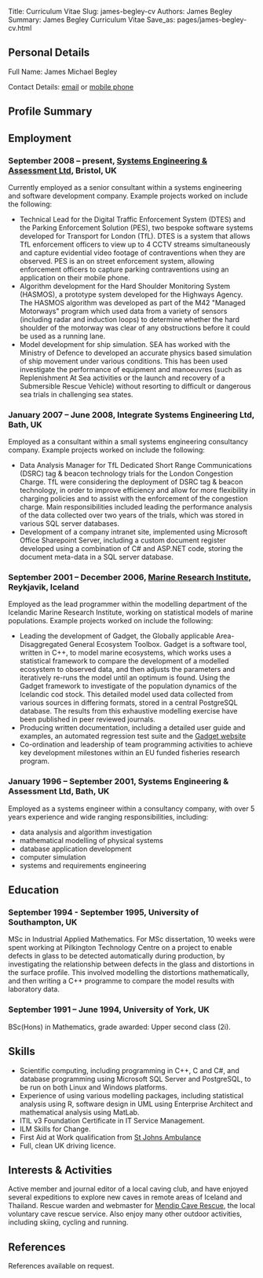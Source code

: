 Title: Curriculum Vitae
Slug: james-begley-cv
Authors: James Begley
Summary: James Begley Curriculum Vitae
Save_as: pages/james-begley-cv.html

## Personal Details

Full Name: James Michael Begley

Contact Details: [email](mailto:james@jmbegley.org.uk) or [mobile phone](tel:+447977451597)

## Profile Summary

## Employment

### September 2008 – present, [Systems Engineering &amp; Assessment Ltd](https://www.sea.co.uk), Bristol, UK

Currently employed as a senior consultant within a systems engineering and software development company. Example projects worked on include the following:

* Technical Lead for the Digital Traffic Enforcement System (DTES) and the Parking Enforcement Solution (PES), two bespoke software systems developed for Transport for London (TfL). DTES is a system that allows TfL enforcement officers to view up to 4 CCTV streams simultaneously and capture evidential video footage of contraventions when they are observed. PES is an on street enforcement system, allowing enforcement officers to capture parking contraventions using an application on their mobile phone.
* Algorithm development for the Hard Shoulder Monitoring System (HASMOS), a prototype system developed for the Highways Agency. The HASMOS algorithm was developed as part of the M42 "Managed Motorways" program which used data from a variety of sensors (including radar and induction loops) to determine whether the hard shoulder of the motorway was clear of any obstructions before it could be used as a running lane.
* Model development for ship simulation. SEA has worked with the Ministry of Defence to developed an accurate physics based simulation of ship movement under various conditions. This has been used investigate the performance of equipment and manoeuvres (such as Replenishment At Sea activities or the launch and recovery of a Submersible Rescue Vehicle) without resorting to difficult or dangerous sea trials in challenging sea states.

### January 2007 – June 2008, Integrate Systems Engineering Ltd, Bath, UK

Employed as a consultant within a small systems engineering consultancy company. Example projects worked on include the following:

* Data Analysis Manager for TfL Dedicated Short Range Communications (DSRC) tag & beacon technology trials for the London Congestion Charge. TfL were considering the deployment of DSRC tag & beacon technology, in order to improve efficiency and allow for more flexibility in charging policies and to assist with the enforcement of the congestion charge. Main responsibilities included leading the performance analysis of the data collected over two years of the trials, which was stored in various SQL server databases.
* Development of a company intranet site, implemented using Microsoft Office Sharepoint Server, including a custom document register developed using a combination of C# and ASP.NET code, storing the document meta-data in a SQL server database.

### September 2001 – December 2006, [Marine Research Institute](https://www.hafogvatn.is/en), Reykjavik, Iceland

Employed as the lead programmer within the modelling department of the Icelandic Marine Research Institute, working on statistical models of marine populations. Example projects worked on include the following:

* Leading the development of Gadget, the Globally applicable Area-Disaggregated General Ecosystem Toolbox. Gadget is a software tool, written in C++, to model marine ecosystems, which works uses a statistical framework to compare the development of a modelled ecosystem to observed data, and then adjusts the parameters and iteratively re-runs the model until an optimum is found.
Using the Gadget framework to investigate of the population dynamics of the Icelandic cod stock. This detailed model used data collected from various sources in differing formats, stored in a central PostgreSQL database. The results from this exhaustive modelling exercise have been published in peer reviewed journals.
* Producing written documentation, including a detailed user guide and examples, an automated regression test suite and the [Gadget website](http://www.hafro.is/gadget)
* Co-ordination and leadership of team programming activities to achieve key development milestones within an EU funded fisheries research program.

### January 1996 – September 2001, Systems Engineering &amp; Assessment Ltd, Bath, UK

Employed as a systems engineer within a consultancy company, with over 5 years experience and wide ranging responsibilities, including:

* data analysis and algorithm investigation
* mathematical modelling of physical systems
* database application development
* computer simulation
* systems and requirements engineering

## Education

### September 1994 - September 1995, University of Southampton, UK

MSc in Industrial Applied Mathematics.
For MSc dissertation, 10 weeks were spent working at Pilkington Technology Centre on a project to enable defects in glass to be detected automatically during production, by investigating the relationship between defects in the glass and distortions in the surface profile. This involved modelling the distortions mathematically, and then writing a C++ programme to compare the model results with laboratory data.

### September 1991 – June 1994, University of York, UK

BSc(Hons) in Mathematics, grade awarded: Upper second class (2i).

## Skills

* Scientific computing, including programming in C++, C and C#, and database programming using Microsoft SQL Server and PostgreSQL, to be run on both Linux and Windows platforms.
* Experience of using various modelling packages, including statistical analysis using R, software design in UML using Enterprise Architect and mathematical analysis using MatLab.
* ITIL v3 Foundation Certificate in IT Service Management.
* ILM Skills for Change.
* First Aid at Work qualification from [St Johns Ambulance](http://www.sja.org.uk/sja/training-courses/first-aid-courses/first-aid-at-work.aspx)
* Full, clean UK driving licence.

## Interests &amp; Activities

Active member and journal editor of a local caving club, and have enjoyed several expeditions to explore new caves in remote areas of Iceland and Thailand. Rescue warden and webmaster for [Mendip Cave Rescue](https://www.mendipcaverescue.org), the local voluntary cave rescue service.
Also enjoy many other outdoor activities, including skiing, cycling and running.

## References

References available on request.

